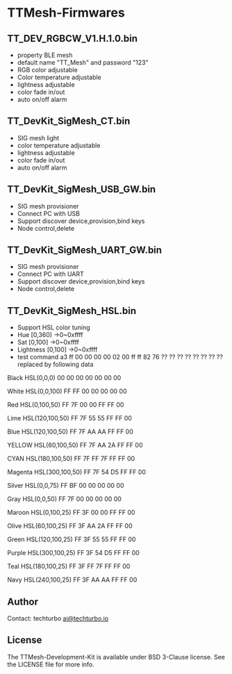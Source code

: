 # TTMesh-Firmwares

## TT_DEV_RGBCW_V1.H.1.0.bin
* property BLE mesh
* default name "TT_Mesh" and password "123"
* RGB color adjustable
* Color temperature adjustable
* lightness adjustable
* color fade in/out
* auto on/off alarm

## TT_DevKit_SigMesh_CT.bin
* SIG mesh light
* color temperature adjustable
* lightness adjustable
* color fade in/out
* auto on/off alarm

## TT_DevKit_SigMesh_USB_GW.bin
* SIG mesh provisioner
* Connect PC with USB
* Support discover device,provision,bind keys
* Node control,delete

## TT_DevKit_SigMesh_UART_GW.bin
* SIG mesh provisioner
* Connect PC with UART
* Support discover device,provision,bind keys
* Node control,delete

## TT_DevKit_SigMesh_HSL.bin
* Support HSL color tuning
* Hue [0,360) ->0~0xffff
* Sat [0,100] ->0~0xffff
* Lightness [0,100] ->0~0xffff
* test command
a3 ff 00 00 00 00 02 00 ff ff 82 76 ?? ?? ?? ?? ?? ?? ??
?? replaced by following data

Black HSL(0,0,0)
00 00 00 00 00 00 00

White HSL(0,0,100)
FF FF 00 00 00 00 00

Red HSL(0,100,50)
FF 7F 00 00 FF FF 00

Lime HSL(120,100,50)
FF 7F 55 55 FF FF 00

Blue HSL(120,100,50)
FF 7F AA AA FF FF 00

YELLOW HSL(60,100,50)
FF 7F AA 2A FF FF 00

CYAN HSL(180,100,50)
FF 7F FF 7F FF FF 00

Magenta HSL(300,100,50)
FF 7F 54 D5 FF FF 00

Silver HSL(0,0,75)
FF BF 00 00 00 00 00

Gray HSL(0,0,50)
FF 7F 00 00 00 00 00

Maroon HSL(0,100,25)
FF 3F 00 00 FF FF 00

Olive HSL(60,100,25)
FF 3F AA 2A FF FF 00

Green HSL(120,100,25)
FF 3F 55 55 FF FF 00

Purple HSL(300,100,25)
FF 3F 54 D5 FF FF 00

Teal HSL(180,100,25)
FF 3F FF 7F FF FF 00

Navy HSL(240,100,25)
FF 3F AA AA FF FF 00

## Author
Contact: techturbo <ai@techturbo.io>

## License

The TTMesh-Development-Kit is available under BSD 3-Clause license. See the LICENSE file for more info.
